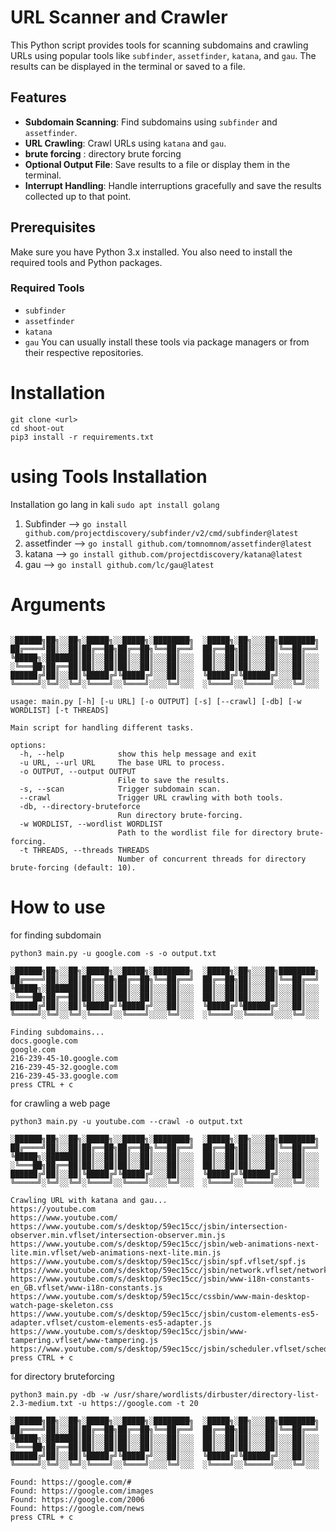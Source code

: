 # URL Scanner and Crawler

This Python script provides tools for scanning subdomains and crawling URLs using popular tools like `subfinder`, `assetfinder`, `katana`, and `gau`. The results can be displayed in the terminal or saved to a file.

## Features

- **Subdomain Scanning**: Find subdomains using `subfinder` and `assetfinder`.
- **URL Crawling**: Crawl URLs using `katana` and `gau`.
- **brute forcing** : directory brute forcing
- **Optional Output File**: Save results to a file or display them in the terminal.
- **Interrupt Handling**: Handle interruptions gracefully and save the results collected up to that point.

## Prerequisites

Make sure you have Python 3.x installed. You also need to install the required tools and Python packages.

### Required Tools

- `subfinder`
- `assetfinder`
- `katana`
- `gau`
You can usually install these tools via package managers or from their respective repositories.
# Installation
```
git clone <url>
cd shoot-out
pip3 install -r requirements.txt
```
# using Tools Installation
Installation go lang in kali `sudo apt install golang`
1. Subfinder --> `go install github.com/projectdiscovery/subfinder/v2/cmd/subfinder@latest`
2. assetfinder --> `go install github.com/tomnomnom/assetfinder@latest`
3. katana --> `go install github.com/projectdiscovery/katana@latest`
4. gau --> `go install github.com/lc/gau@latest`

# Arguments
```

░██████╗██╗░░██╗░█████╗░░█████╗░████████╗  ░█████╗░██╗░░░██╗████████╗
██╔════╝██║░░██║██╔══██╗██╔══██╗╚══██╔══╝  ██╔══██╗██║░░░██║╚══██╔══╝
╚█████╗░███████║██║░░██║██║░░██║░░░██║░░░  ██║░░██║██║░░░██║░░░██║░░░
░╚═══██╗██╔══██║██║░░██║██║░░██║░░░██║░░░  ██║░░██║██║░░░██║░░░██║░░░
██████╔╝██║░░██║╚█████╔╝╚█████╔╝░░░██║░░░  ╚█████╔╝╚██████╔╝░░░██║░░░
╚═════╝░╚═╝░░╚═╝░╚════╝░░╚════╝░░░░╚═╝░░░  ░╚════╝░░╚═════╝░░░░╚═╝░░░

usage: main.py [-h] [-u URL] [-o OUTPUT] [-s] [--crawl] [-db] [-w WORDLIST] [-t THREADS]

Main script for handling different tasks.

options:
  -h, --help            show this help message and exit
  -u URL, --url URL     The base URL to process.
  -o OUTPUT, --output OUTPUT
                        File to save the results.
  -s, --scan            Trigger subdomain scan.
  --crawl               Trigger URL crawling with both tools.
  -db, --directory-bruteforce
                        Run directory brute-forcing.
  -w WORDLIST, --wordlist WORDLIST
                        Path to the wordlist file for directory brute-forcing.
  -t THREADS, --threads THREADS
                        Number of concurrent threads for directory brute-forcing (default: 10).

```

# How to use 
for finding subdomain
```
python3 main.py -u google.com -s -o output.txt

░██████╗██╗░░██╗░█████╗░░█████╗░████████╗  ░█████╗░██╗░░░██╗████████╗                                                                                        
██╔════╝██║░░██║██╔══██╗██╔══██╗╚══██╔══╝  ██╔══██╗██║░░░██║╚══██╔══╝                                                                                        
╚█████╗░███████║██║░░██║██║░░██║░░░██║░░░  ██║░░██║██║░░░██║░░░██║░░░                                                                                        
░╚═══██╗██╔══██║██║░░██║██║░░██║░░░██║░░░  ██║░░██║██║░░░██║░░░██║░░░                                                                                        
██████╔╝██║░░██║╚█████╔╝╚█████╔╝░░░██║░░░  ╚█████╔╝╚██████╔╝░░░██║░░░                                                                                        
╚═════╝░╚═╝░░╚═╝░╚════╝░░╚════╝░░░░╚═╝░░░  ░╚════╝░░╚═════╝░░░░╚═╝░░░                                                                                        
                                                                                                                                                             
Finding subdomains...
docs.google.com
google.com
216-239-45-10.google.com
216-239-45-32.google.com
216-239-45-33.google.com
press CTRL + c
```
for crawling a web page 
```
python3 main.py -u youtube.com --crawl -o output.txt

░██████╗██╗░░██╗░█████╗░░█████╗░████████╗  ░█████╗░██╗░░░██╗████████╗                                                                                        
██╔════╝██║░░██║██╔══██╗██╔══██╗╚══██╔══╝  ██╔══██╗██║░░░██║╚══██╔══╝                                                                                        
╚█████╗░███████║██║░░██║██║░░██║░░░██║░░░  ██║░░██║██║░░░██║░░░██║░░░                                                                                        
░╚═══██╗██╔══██║██║░░██║██║░░██║░░░██║░░░  ██║░░██║██║░░░██║░░░██║░░░                                                                                        
██████╔╝██║░░██║╚█████╔╝╚█████╔╝░░░██║░░░  ╚█████╔╝╚██████╔╝░░░██║░░░                                                                                        
╚═════╝░╚═╝░░╚═╝░╚════╝░░╚════╝░░░░╚═╝░░░  ░╚════╝░░╚═════╝░░░░╚═╝░░░                                                                                        
                                                                                                                                                             
Crawling URL with katana and gau...
https://youtube.com
https://www.youtube.com/
https://www.youtube.com/s/desktop/59ec15cc/jsbin/intersection-observer.min.vflset/intersection-observer.min.js
https://www.youtube.com/s/desktop/59ec15cc/jsbin/web-animations-next-lite.min.vflset/web-animations-next-lite.min.js
https://www.youtube.com/s/desktop/59ec15cc/jsbin/spf.vflset/spf.js
https://www.youtube.com/s/desktop/59ec15cc/jsbin/network.vflset/network.js
https://www.youtube.com/s/desktop/59ec15cc/jsbin/www-i18n-constants-en_GB.vflset/www-i18n-constants.js
https://www.youtube.com/s/desktop/59ec15cc/cssbin/www-main-desktop-watch-page-skeleton.css
https://www.youtube.com/s/desktop/59ec15cc/jsbin/custom-elements-es5-adapter.vflset/custom-elements-es5-adapter.js
https://www.youtube.com/s/desktop/59ec15cc/jsbin/www-tampering.vflset/www-tampering.js
https://www.youtube.com/s/desktop/59ec15cc/jsbin/scheduler.vflset/scheduler.js
press CTRL + c
```
for directory bruteforcing
```
python3 main.py -db -w /usr/share/wordlists/dirbuster/directory-list-2.3-medium.txt -u https://google.com -t 20

░██████╗██╗░░██╗░█████╗░░█████╗░████████╗  ░█████╗░██╗░░░██╗████████╗                                                                                        
██╔════╝██║░░██║██╔══██╗██╔══██╗╚══██╔══╝  ██╔══██╗██║░░░██║╚══██╔══╝                                                                                        
╚█████╗░███████║██║░░██║██║░░██║░░░██║░░░  ██║░░██║██║░░░██║░░░██║░░░                                                                                        
░╚═══██╗██╔══██║██║░░██║██║░░██║░░░██║░░░  ██║░░██║██║░░░██║░░░██║░░░                                                                                        
██████╔╝██║░░██║╚█████╔╝╚█████╔╝░░░██║░░░  ╚█████╔╝╚██████╔╝░░░██║░░░                                                                                        
╚═════╝░╚═╝░░╚═╝░╚════╝░░╚════╝░░░░╚═╝░░░  ░╚════╝░░╚═════╝░░░░╚═╝░░░                                                                                        
                                                                                                                                                             
Found: https://google.com/# 
Found: https://google.com/images
Found: https://google.com/2006
Found: https://google.com/news
press CTRL + c
```







